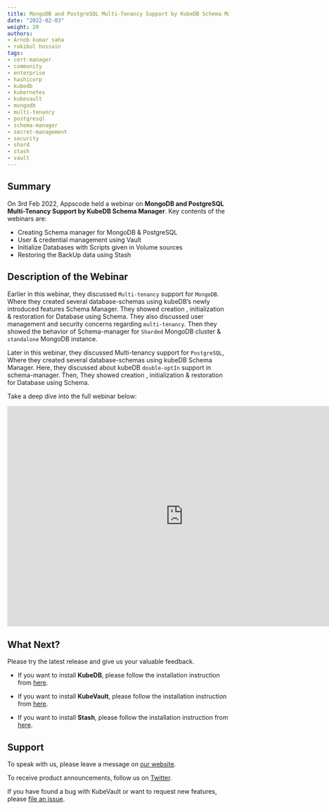 ```yaml
---
title: MongoDB and PostgreSQL Multi-Tenancy Support by KubeDB Schema Manager
date: "2022-02-03"
weight: 20
authors:
- Arnob kumar saha
- rakibul hossain
tags:
- cert-manager
- community
- enterprise
- hashicorp
- kubedb
- kubernetes
- kubevault
- mongodb
- multi-tenancy
- postgresql
- schema-manager
- secret-management
- security
- shard
- stash
- vault
---
```


## Summary

On 3rd Feb 2022, Appscode held a webinar on **MongoDB and PostgreSQL Multi-Tenancy Support by KubeDB Schema Manager**. Key contents of the webinars are:
-  Creating Schema manager for MongoDB & PostgreSQL
-  User & credential management using Vault
-  Initialize Databases with Scripts given in Volume sources
-  Restoring the BackUp data using Stash



## Description of the Webinar

Earlier in this webinar, they discussed `Multi-tenancy` support for `MongoDB`. Where they created several database-schemas using kubeDB’s newly introduced features Schema Manager. They showed creation , initialization & restoration for Database using Schema. 
They also discussed user management and security concerns regarding `multi-tenancy`.
Then they showed the behavior of Schema-manager for `Sharded` MongoDB cluster & `standalone` MongoDB instance.

Later in this webinar, they discussed Multi-tenancy support for `PostgreSQL`, Where they created several database-schemas using kubeDB Schema Manager. Here, they discussed about kubeDB `double-optIn` support in schema-manager. Then, They showed creation , initialization & restoration for Database using Schema. 



  Take a deep dive into the full webinar below:

<iframe width="800" height="500" src="https://www.youtube.com/embed/_rVS3oe1usA" title="YouTube video player" frameborder="0" allow="accelerometer; autoplay; clipboard-write; encrypted-media; gyroscope; picture-in-picture" allowfullscreen></iframe>

## What Next?

Please try the latest release and give us your valuable feedback.

* If you want to install **KubeDB**, please follow the installation instruction from [here](https://kubedb.com/docs/v2021.12.21/welcome/).

* If you want to install **KubeVault**, please follow the installation instruction from [here](https://kubevault.com/docs/v2022.01.11/setup/).
 
* If you want to install **Stash**, please follow the installation instruction from [here](https://stash.run/docs/v2021.11.24/setup/).



## Support

To speak with us, please leave a message on [our website](https://appscode.com/contact/).

To receive product announcements, follow us on [Twitter](https://twitter.com/KubeVault).

If you have found a bug with KubeVault or want to request new features, please [file an issue](https://github.com/kubevault/project/issues/new).
